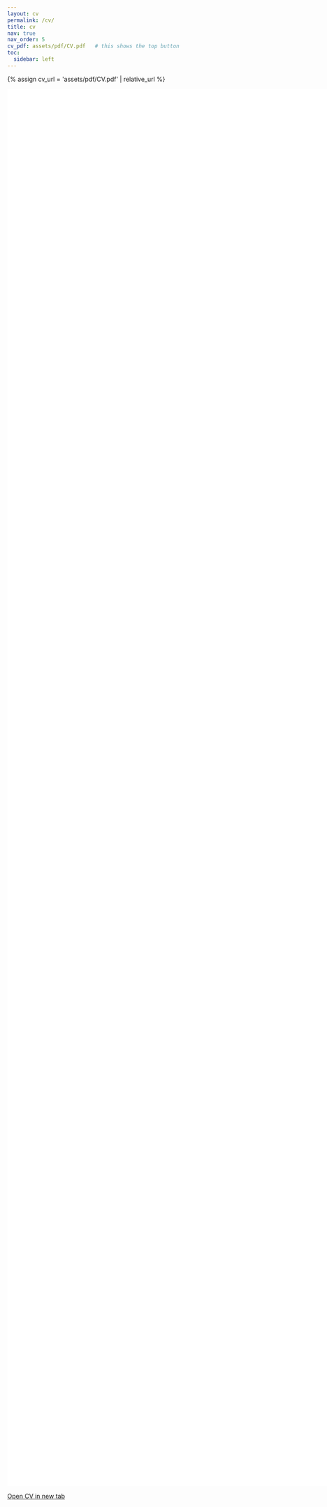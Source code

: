 ```yaml
---
layout: cv
permalink: /cv/
title: cv
nav: true
nav_order: 5
cv_pdf: assets/pdf/CV.pdf   # this shows the top button
toc:
  sidebar: left
---
```


{% assign cv_url = 'assets/pdf/CV.pdf' | relative_url %}
<div style="aspect-ratio: 1 / 1; min-height: 80vh;">
  <iframe
    src="{{ cv_url }}"
    width="100%"
    height="100%"
    style="border:0"
    loading="lazy"
  ></iframe>
</div>

<p class="mt-3">
  <a href="{{ cv_url }}" target="_blank" rel="noopener">Open CV in new tab</a>
</p>
